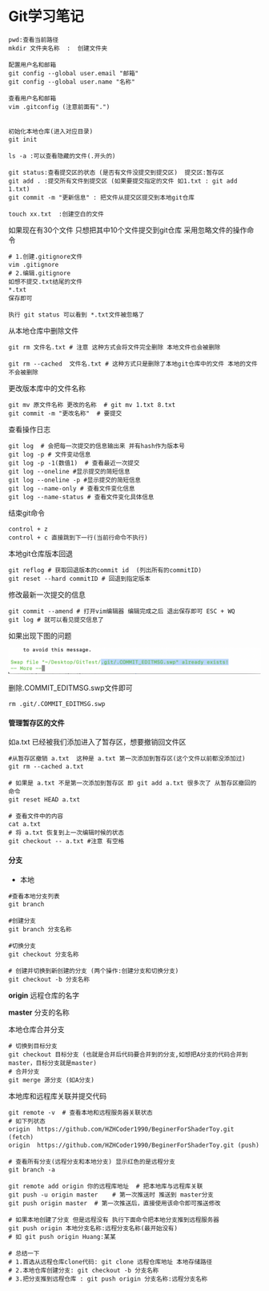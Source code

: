 # Git学习笔记

```nginx
pwd:查看当前路径
mkdir 文件夹名称  :  创建文件夹

配置用户名和邮箱
git config --global user.email "邮箱"
git config --global user.name "名称"

查看用户名和邮箱
vim .gitconfig (注意前面有".")


初始化本地仓库(进入对应目录)
git init

ls -a :可以查看隐藏的文件(.开头的)

git status:查看提交区的状态 (是否有文件没提交到提交区)  提交区:暂存区
git add . :提交所有文件到提交区 (如果要提交指定的文件 如1.txt : git add 1.txt)
git commit -m "更新信息" : 把文件从提交区提交到本地git仓库

touch xx.txt  :创建空白的文件
```

如果现在有30个文件  只想把其中10个文件提交到git仓库 采用忽略文件的操作命令

```nginx
# 1.创建.gitignore文件
vim .gitignore
# 2.编辑.gitignore
如想不提交.txt结尾的文件
*.txt
保存即可

执行 git status 可以看到 *.txt文件被忽略了
```

从本地仓库中删除文件

```nginx
git rm 文件名.txt # 注意 这种方式会将文件完全删除 本地文件也会被删除

git rm --cached  文件名.txt # 这种方式只是删除了本地git仓库中的文件 本地的文件不会被删除
```

更改版本库中的文件名称

```nginx
git mv 原文件名称 更改的名称  # git mv 1.txt 8.txt
git commit -m "更改名称"  # 要提交
```

查看操作日志

```nginx
git log  # 会把每一次提交的信息输出来 并有hash作为版本号
git log -p # 文件变动信息
git log -p -1(数值1)  # 查看最近一次提交
git log --oneline #显示提交的简短信息
git log --oneline -p #显示提交的简短信息
git log --name-only # 查看文件变化信息
git log --name-status # 查看文件变化具体信息
```

结束git命令

```nginx
control + z
control + c 直接跳到下一行(当前行命令不执行)
```

本地git仓库版本回退

```nginx
git reflog # 获取回退版本的commit id  (列出所有的commitID)
git reset --hard commitID # 回退到指定版本
```

修改最新一次提交的信息

```nginx
git commit --amend # 打开vim编辑器 编辑完成之后 退出保存即可 ESC + WQ
git log # 就可以看见提交信息了
```

如果出现下图的问题

![](../images/1.png)

删除.COMMIT_EDITMSG.swp文件即可

```nginx
rm .git/.COMMIT_EDITMSG.swp
```



#### 管理暂存区的文件

如a.txt 已经被我们添加进入了暂存区，想要撤销回文件区

```nginx
#从暂存区撤销 a.txt  这种是 a.txt 第一次添加到暂存区(这个文件以前都没添加过)
git rm --cached a.txt

# 如果是 a.txt 不是第一次添加到暂存区 即 git add a.txt 很多次了 从暂存区撤回的命令
git reset HEAD a.txt

# 查看文件中的内容
cat a.txt
# 将 a.txt 恢复到上一次编辑时候的状态
git checkout -- a.txt #注意 有空格

```



#### 分支

- 本地

```nginx
#查看本地分支列表
git branch

#创建分支
git branch 分支名称

#切换分支
git checkout 分支名称

# 创建并切换到新创建的分支 (两个操作:创建分支和切换分支)
git checkout -b 分支名称

```



**origin** 远程仓库的名字

**master** 分支的名称

本地仓库合并分支

```nginx
# 切换到目标分支
git checkout 目标分支 (也就是合并后代码要合并到的分支,如想把A分支的代码合并到master，目标分支就是master)
# 合并分支
git merge 源分支 (如A分支)
```



本地库和远程库关联并提交代码

```nginx
git remote -v  # 查看本地和远程服务器关联状态
# 如下列状态
origin	https://github.com/HZHCoder1990/BeginerForShaderToy.git (fetch)
origin	https://github.com/HZHCoder1990/BeginerForShaderToy.git (push)

# 查看所有分支(远程分支和本地分支) 显示红色的是远程分支
git branch -a 

git remote add origin 你的远程库地址  # 把本地库与远程库关联
git push -u origin master    # 第一次推送时 推送到 master分支
git push origin master  # 第一次推送后，直接使用该命令即可推送修改

# 如果本地创建了分支 但是远程没有 执行下面命令把本地分支推到远程服务器
git push origin 本地分支名称:远程分支名称(最开始没有)
# 如 git push origin Huang:某某

# 总结一下
# 1.首选从远程仓库clone代码: git clone 远程仓库地址 本地存储路径
# 2.本地仓库创建分支: git checkout -b 分支名称
# 3.把分支推到远程仓库 : git push origin 分支名称:远程分支名称

```

